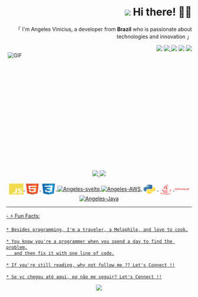 <h1 align="right">
   <img src="https://github.com/TheDudeThatCode/TheDudeThatCode/blob/master/Assets/Hi.gif" width="29px"> Hi there! 🧑‍💻
</h1>

<p align="right" class="descricao">
   <span style="display: inline" class="meu_nome">「 I'm Angeles Vinicius, a developer from <b>Brazil</b> who is passionate about technologies and innovation 」</span>
</p>

<div align="right">
  <a href="https://www.linkedin.com/in/angeles-vinicius/" target="_blank"><img src="https://img.shields.io/badge/-LinkedIn-%230077B5?style=for-the-badge&logo=linkedin&logoColor=white" target="_blank"></a> 
  <a href ="mailto:angeles.vinicius@gmail.com"><img src="https://img.shields.io/badge/Gmail-D14836?style=for-the-badge&logo=gmail&logoColor=white" target="_blank">
  <a href="https://www.instagram.com/angelesvinicius/" target="_blank"><img src="https://img.shields.io/badge/-Instagram-%23E4405F?style=for-the-badge&logo=instagram&logoColor=white" target="_blank"></a>
  <a href="https://discord.com/channels/@Angeles#3186" target="_blank"><img src="https://img.shields.io/badge/Discord-7289DA?style=for-the-badge&logo=discord&logoColor=white" target="_blank"></a> 
  </a>
  <a href="https://www.youtube.com/@AngelesVinicius/" target="_blank"><img src="https://img.shields.io/badge/YouTube-FF0000?style=for-the-badge&logo=youtube&logoColor=white" target="_blank"></a> 
  </a>
</div> 
<div>
   <img align="right" alt="GIF" src="https://github.com/abhisheknaiidu/abhisheknaiidu/blob/master/code.gif?raw=true" width="500" height="320" />

   <div align="center">
     <a href="https://github.com/angeles-vinicius">
     <img height="180em" src="https://github-readme-stats.vercel.app/api?username=angeles-vinicius&show_icons=true&theme=dark&include_all_commits=true&count_private=true"/>
     <img height="180em" src="https://github-readme-stats.vercel.app/api/top-langs/?username=angeles-vinicius&layout=compact&langs_count=7&theme=dark"/>
   </div>
</div>

<div style="display: inline_block" align="center"><br>
   <img align="center" alt="Angeles-Js" height="30" width="40" src="https://raw.githubusercontent.com/devicons/devicon/master/icons/javascript/javascript-plain.svg">
   <img align="center" alt="Angeles-HTML" height="30" width="40" src="https://raw.githubusercontent.com/devicons/devicon/master/icons/html5/html5-original.svg">
   <img align="center" alt="Angeles-CSS" height="30" width="40" src="https://raw.githubusercontent.com/devicons/devicon/master/icons/css3/css3-original.svg">
   <img align="center" alt="Angeles-svelte" height="30" width="40" src="https://cdn.jsdelivr.net/gh/devicons/devicon/icons/svelte/svelte-original.svg">
   <img align="center" alt="Angeles-AWS" height="30" width="40" src="https://cdn.jsdelivr.net/gh/devicons/devicon/icons/amazonwebservices/amazonwebservices-original.svg">
   <img align="center" alt="Angeles-Python" height="30" width="40" src="https://raw.githubusercontent.com/devicons/devicon/master/icons/python/python-original.svg">
   <img align="center" alt="Angeles-Java" height="30" width="40" src="https://raw.githubusercontent.com/devicons/devicon/master/icons/java/java-plain.svg">
   <img align="center" alt="Angeles-Java" height="30" width="40" src="https://github.com/devicons/devicon/blob/v2.15.1/icons/oracle/oracle-original.svg">
   <img align="center" alt="Angeles-Java" height="30" width="40" src="https://github.com/simple-icons/simple-icons/blob/develop/icons/sap.svg">
</div>
 <hr>
   - ⚡ Fun Facts: 

    * Besides programming, I'm a traveler, a Melophile, and love to cook.

    * You know you're a programmer when you spend a day to find the problem,
       and then fix it with one line of code.
    
    * If you're still reading, why not follow me ?? Let's Connect !!
   
    * Se vc chegou até aqui, pq não me seguir? Let's Connect !!
<p align="center">
  <img src="https://capsule-render.vercel.app/api?type=waving&color=gradient&height=60&section=footer&width=100"/>
</p>
<!--
**angeles-vinicius/angeles-vinicius** is a ✨ _special_ ✨ repository because its `README.md` (this file) appears on your GitHub profile.

Here are some ideas to get you started:

- 🔭 I’m currently working on ...
- 🌱 I’m currently learning ...
- 👯 I’m looking to collaborate on ...
- 🤔 I’m looking for help with ...
- 💬 Ask me about ...
- 📫 How to reach me: ...
- 😄 Pronouns: ...
- ⚡ Fun fact: ...
-->
